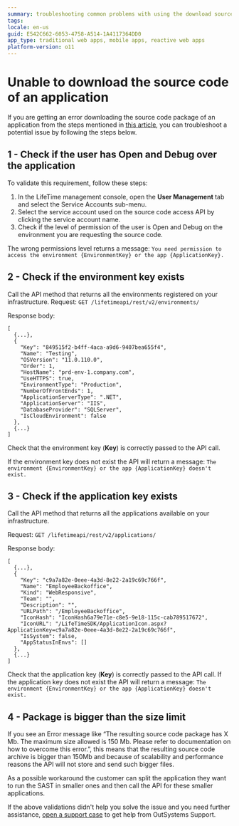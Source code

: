 ```yaml
---
summary: troubleshooting common problems with using the download source code API
tags: 
locale: en-us
guid: E542C662-6053-4758-A514-1A4117364DD0
app_type: traditional web apps, mobile apps, reactive web apps
platform-version: o11
---
```


# Unable to download the source code of an application

If you are getting an error downloading the source code package of an application from the steps mentioned in [this article](https://success.outsystems.com/documentation/11/reference/outsystems_apis/lifetime_api_v2/lifetime_api_examples/get_source_code_of_an_application/), you can troubleshoot a potential issue by following the steps below. 

## 1 - Check if the user has Open and Debug over the application

To validate this requirement, follow these steps:

1. In the LifeTime management console, open the **User Management** tab and select the Service Accounts sub-menu.
1. Select the service account used on the source code access API by clicking the service account name.
1. Check if the level of permission of the user is Open and Debug on the environment you are requesting the source code.

The wrong permissions level returns a message: `You need permission to access the environment {EnvironmentKey} or the app {ApplicationKey}.`

## 2 - Check if the environment key exists

Call the API method that returns all the environments registered on your infrastructure.
Request: `GET /lifetimeapi/rest/v2/environments/`

Response body:

```
[
  {...},
  {
    "Key": "849515f2-b4ff-4aca-a9d6-9407bea655f4",
    "Name": "Testing",
    "OSVersion": "11.0.110.0",
    "Order": 1,
    "HostName": "prd-env-1.company.com",
    "UseHTTPS": true,
    "EnvironmentType": "Production",
    "NumberOfFrontEnds": 1,
    "ApplicationServerType": ".NET",
    "ApplicationServer": "IIS",
    "DatabaseProvider": "SQLServer",
    "IsCloudEnvironment": false
  },
  {...}
]
```

Check that the environment key (**Key**) is correctly passed to the API call.

If the environment key does not exist the API will return a message: `The environment {EnvironmentKey} or the app {ApplicationKey} doesn't exist.`

## 3 - Check if the application key exists

Call the API method that returns all the applications available on your infrastructure.

Request: `GET /lifetimeapi/rest/v2/applications/`

Response body:

```
[
  {...},
  {
    "Key": "c9a7a82e-0eee-4a3d-8e22-2a19c69c766f",
    "Name": "EmployeeBackoffice",
    "Kind": "WebResponsive",
    "Team": "",
    "Description": "",
    "URLPath": "/EmployeeBackoffice",
    "IconHash": "IconHash6a79e71e-c8e5-9e18-115c-cab789517672",
    "IconURL": "/LifeTimeSDK/ApplicationIcon.aspx?ApplicationKey=c9a7a82e-0eee-4a3d-8e22-2a19c69c766f",
    "IsSystem": false,
    "AppStatusInEnvs": []
  },
  {...}
]
```

Check that the application key (**Key**) is correctly passed to the API call.
If the application key does not exist the API will return a message: `The environment {EnvironmentKey} or the app {ApplicationKey} doesn't exist.`

## 4 - Package is bigger than the size limit

If you see an Error message like “The resulting source code package has X Mb. The maximum size allowed is 150 Mb. Please refer to documentation on how to overcome this error.”, this means that the resulting source code archive is bigger than 150Mb and because of scalability and performance reasons the API will not store and send such bigger files.

As a possible workaround the customer can split the application they want to run the SAST in smaller ones and then call the API for these smaller applications.

If the above validations didn't help you solve the issue and you need further assistance, [open a support case](https://www.outsystems.com/SupportPortal/CaseOpen/) to get help from OutSystems Support.
